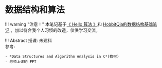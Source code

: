# 数据结构和算法

!!! warning "注意！"
    本笔记基于[《 Hello 算法 》](https://www.hello-algo.com/)和 [HobbitQia的数据结构基础笔记](https://note.hobbitqia.cc/ds/) ，加以符合我个人习惯的改造，仅供学习交流。

!!! Abstract
    授课: 朱建科  
    参考:

    - *Data Structures and Algorithm Analysis in C*(教材)  
    - 老师上课的 PPT

